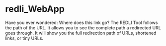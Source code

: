 # redli_WebApp
Have you ever wondered: Where does this link go? The REDLI Tool follows the path of the URL. It allows you to see the complete path a redirected URL goes through. It will show you the full redirection path of URLs, shortened links, or tiny URLs.
